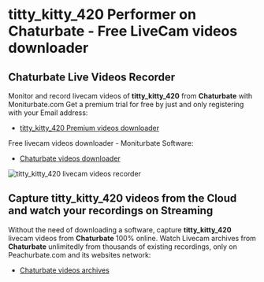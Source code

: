 # titty_kitty_420 Performer on Chaturbate - Free LiveCam videos downloader

## Chaturbate Live Videos Recorder

Monitor and record livecam videos of **titty_kitty_420** from **Chaturbate** with Moniturbate.com
Get a premium trial for free by just and only registering with your Email address:
* [titty_kitty_420 Premium videos downloader](https://moniturbate.com/request-demo-licence-key.html)

Free livecam videos downloader - Moniturbate Software:
* [Chaturbate videos downloader](https://moniturbate.com/moniturbate-download-software.html)

![titty_kitty_420 livecam videos recorder](https://peachurnet.com/templates/moniturbate-software.png)


## Capture titty_kitty_420 videos from the Cloud and watch your recordings on Streaming

Without the need of downloading a software, capture **titty_kitty_420** livecam videos from **Chaturbate** 100% online.
Watch Livecam archives from **Chaturbate** unlimitedly from thousands of existing recordings, only on Peachurbate.com and its websites network:
* [Chaturbate videos archives](https://peachurnet.com/)